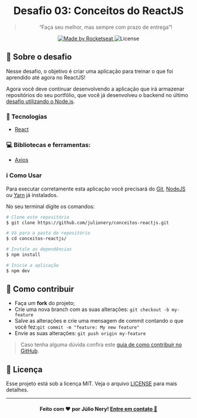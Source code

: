 <h1 align="center">Desafio 03: Conceitos do ReactJS</h1>

<blockquote align="center">“Faça seu melhor, mas sempre com prazo de entrega”!</blockquote>

<p align="center">
  <a href="https://rocketseat.com.br">
    <img alt="Made by Rocketseat" src="https://img.shields.io/badge/made%20by-Rocketseat-%2304D361">
  </a>
  <img alt="License" src="https://img.shields.io/badge/license-MIT-%2304D361">
</p>

## :rocket: Sobre o desafio

Nesse desafio, o objetivo é criar uma aplicação para treinar o que foi aprendido até agora no ReactJS!

Agora você deve continuar desenvolvendo a aplicação que irá armazenar repositórios do seu portfólio, que você já desenvolveu o backend no último  [desafio utilizando o Node.js](https://github.com/julionery/conceitos-nodejs).


### :rocket: Tecnologias
- [React](https://reactjs.org/ "ReactJS")
 
### :computer: Bibliotecas e ferramentas:
- [Axios](https://github.com/axios/axios "Axios")

### :information_source: Como Usar

Para executar corretamente esta aplicação você precisará do [Git](https://git-scm.com), [NodeJS](https://nodejs.org/en/) ou [Yarn](https://yarnpkg.com/) já instalados.

No seu terminal digite os comandos:

```bash
# Clone este repositório
$ git clone https://github.com/julionery/conceitos-reactjs.git

# Vá para a pasta do repositório
$ cd conceitos-reactjs/

# Instale as dependências
$ npm install

# Inicie a aplicação
$ npm dev

```


## :link: Como contribuir

- Faça um **fork** do projeto;
- Crie uma nova branch com as suas alterações: `git checkout -b my-feature`
- Salve as alterações e crie uma mensagem de commit contando o que você fez:`git commit -m "feature: My new feature"`
- Envie as suas alterações: `git push origin my-feature`

> Caso tenha alguma dúvida confira este [guia de como contribuir no GitHub](https://github.com/firstcontributions/first-contributions).

## :memo: Licença
Esse projeto está sob a licença MIT. Veja o arquivo [LICENSE](LICENSE) para mais detalhes.

---

<h4 align="center">
    Feito com ❤ por Júlio Nery!
    <a href="https://www.linkedin.com/in/julio-nery/" target="_blank">Entre em contato 👋 </a>
</h4>
